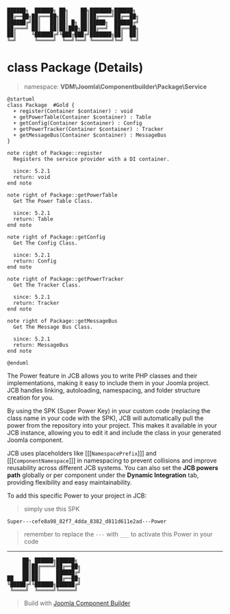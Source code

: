 ```
██████╗  ██████╗ ██╗    ██╗███████╗██████╗
██╔══██╗██╔═══██╗██║    ██║██╔════╝██╔══██╗
██████╔╝██║   ██║██║ █╗ ██║█████╗  ██████╔╝
██╔═══╝ ██║   ██║██║███╗██║██╔══╝  ██╔══██╗
██║     ╚██████╔╝╚███╔███╔╝███████╗██║  ██║
╚═╝      ╚═════╝  ╚══╝╚══╝ ╚══════╝╚═╝  ╚═╝
```
# class Package (Details)
> namespace: **VDM\Joomla\Componentbuilder\Package\Service**

```uml
@startuml
class Package  #Gold {
  + register(Container $container) : void
  + getPowerTable(Container $container) : Table
  + getConfig(Container $container) : Config
  + getPowerTracker(Container $container) : Tracker
  + getMessageBus(Container $container) : MessageBus
}

note right of Package::register
  Registers the service provider with a DI container.

  since: 5.2.1
  return: void
end note

note right of Package::getPowerTable
  Get The Power Table Class.

  since: 5.2.1
  return: Table
end note

note right of Package::getConfig
  Get The Config Class.

  since: 5.2.1
  return: Config
end note

note right of Package::getPowerTracker
  Get The Tracker Class.

  since: 5.2.1
  return: Tracker
end note

note right of Package::getMessageBus
  Get The Message Bus Class.

  since: 5.2.1
  return: MessageBus
end note
 
@enduml
```

The Power feature in JCB allows you to write PHP classes and their implementations, making it easy to include them in your Joomla project. JCB handles linking, autoloading, namespacing, and folder structure creation for you.

By using the SPK (Super Power Key) in your custom code (replacing the class name in your code with the SPK), JCB will automatically pull the power from the repository into your project. This makes it available in your JCB instance, allowing you to edit it and include the class in your generated Joomla component.

JCB uses placeholders like [[[`NamespacePrefix`]]] and [[[`ComponentNamespace`]]] in namespacing to prevent collisions and improve reusability across different JCB systems. You can also set the **JCB powers path** globally or per component under the **Dynamic Integration** tab, providing flexibility and easy maintainability.

To add this specific Power to your project in JCB:

> simply use this SPK
```
Super---cefe8a98_82f7_4dda_8382_d811d611e2ad---Power
```
> remember to replace the `---` with `___` to activate this Power in your code

---
```
     ██╗ ██████╗██████╗
     ██║██╔════╝██╔══██╗
     ██║██║     ██████╔╝
██   ██║██║     ██╔══██╗
╚█████╔╝╚██████╗██████╔╝
 ╚════╝  ╚═════╝╚═════╝
```
> Build with [Joomla Component Builder](https://git.vdm.dev/joomla/Component-Builder)

